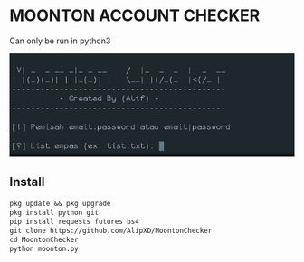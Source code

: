 # MOONTON ACCOUNT CHECKER

Can only be run in python3

![IMG](ss.png)

## Install
```
pkg update && pkg upgrade
pkg install python git
pip install requests futures bs4
git clone https://github.com/AlipXD/MoontonChecker
cd MoontonChecker
python moonton.py
```
